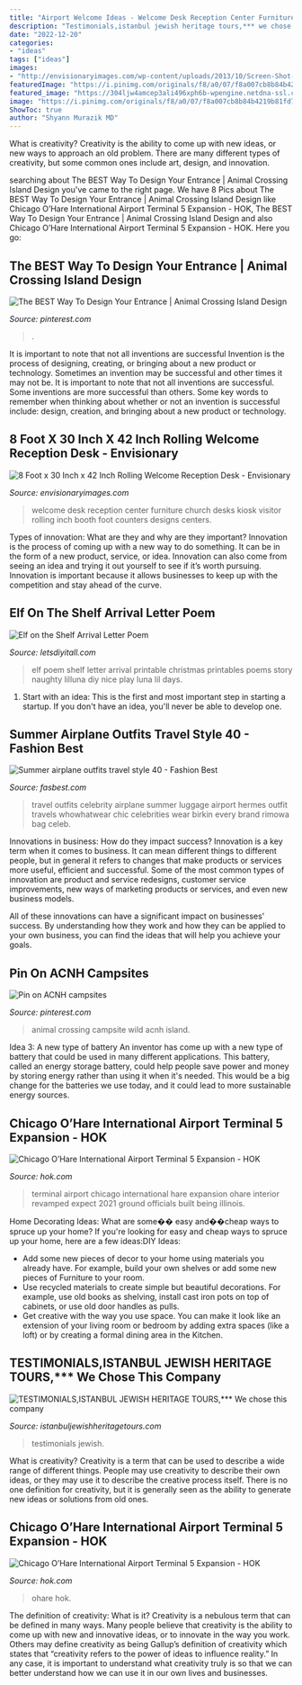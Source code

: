 ```yaml
---
title: "Airport Welcome Ideas - Welcome Desk Reception Center Furniture Church Desks Kiosk Visitor Rolling Inch Booth Foot Counters Designs Centers"
description: "Testimonials,istanbul jewish heritage tours,*** we chose this company"
date: "2022-12-20"
categories:
- "ideas"
tags: ["ideas"]
images:
- "http://envisionaryimages.com/wp-content/uploads/2013/10/Screen-Shot-2013-10-19-at-1.26.42-PM.png"
featuredImage: "https://i.pinimg.com/originals/f8/a0/07/f8a007cb8b84b4219b81fd7d819b236b.jpg"
featured_image: "https://304ljw4amcep3ali496xph6b-wpengine.netdna-ssl.com/wp-content/uploads/2019/05/OHare-International-Airport-Terminal-5-Interior-1-1900-1600x1069.jpg"
image: "https://i.pinimg.com/originals/f8/a0/07/f8a007cb8b84b4219b81fd7d819b236b.jpg"
ShowToc: true
author: "Shyann Murazik MD"
---
```



What is creativity?
Creativity is the ability to come up with new ideas, or new ways to approach an old problem. There are many different types of creativity, but some common ones include art, design, and innovation.

	

		
searching about The BEST Way To Design Your Entrance | Animal Crossing Island Design you've came to the right page. We have 8 Pics about The BEST Way To Design Your Entrance | Animal Crossing Island Design like Chicago O’Hare International Airport Terminal 5 Expansion - HOK, The BEST Way To Design Your Entrance | Animal Crossing Island Design and also Chicago O’Hare International Airport Terminal 5 Expansion - HOK. Here you go:
		
    
## The BEST Way To Design Your Entrance | Animal Crossing Island Design

<img loading=lazy src="https://i.pinimg.com/originals/f8/a0/07/f8a007cb8b84b4219b81fd7d819b236b.jpg" onerror="this.onerror=null;this.src='https://tse3.mm.bing.net/th?id=OIP.Xu9jrJuVhdcgmbfL46d7jwHaEK&amp;pid=15.1';" alt="The BEST Way To Design Your Entrance | Animal Crossing Island Design">

_Source: pinterest.com_

>. 

	

It is important to note that not all inventions are successful
Invention is the process of designing, creating, or bringing about a new product or technology. Sometimes an invention may be successful and other times it may not be. It is important to note that not all inventions are successful. 
Some inventions are more successful than others. Some key words to remember when thinking about whether or not an invention is successful include: design, creation, and bringing about a new product or technology.

    
## 8 Foot X 30 Inch X 42 Inch Rolling Welcome Reception Desk - Envisionary

<img loading=lazy src="http://envisionaryimages.com/wp-content/uploads/2013/10/Screen-Shot-2013-10-19-at-1.26.42-PM.png" onerror="this.onerror=null;this.src='https://tse1.mm.bing.net/th?id=OIP.x8k2B485WENy7JeQhqgjswHaE6&amp;pid=15.1';" alt="8 Foot x 30 Inch x 42 Inch Rolling Welcome Reception Desk - Envisionary">

_Source: envisionaryimages.com_

>welcome desk reception center furniture church desks kiosk visitor rolling inch booth foot counters designs centers. 

	

Types of innovation: What are they and why are they important?
Innovation is the process of coming up with a new way to do something. It can be in the form of a new product, service, or idea. Innovation can also come from seeing an idea and trying it out yourself to see if it’s worth pursuing. Innovation is important because it allows businesses to keep up with the competition and stay ahead of the curve.

    
## Elf On The Shelf Arrival Letter Poem

<img loading=lazy src="https://letsdiyitall.com/wp-content/uploads/2017/11/Elf-Poem-Final.png" onerror="this.onerror=null;this.src='https://tse4.mm.bing.net/th?id=OIP.aHGOV2oNspnJAx5otPZDuwHaK_&amp;pid=15.1';" alt="Elf on the Shelf Arrival Letter Poem">

_Source: letsdiyitall.com_

>elf poem shelf letter arrival printable christmas printables poems story naughty lilluna diy nice play luna lil days. 

	

1. Start with an idea: This is the first and most important step in starting a startup. If you don't have an idea, you'll never be able to develop one. 

    
## Summer Airplane Outfits Travel Style 40 - Fashion Best

<img loading=lazy src="https://i0.wp.com/fasbest.com/wp-content/uploads/2017/05/Summer-Airplane-Outfits-Travel-Style-40.jpg?fit=744%2C1200&amp;ssl=1" onerror="this.onerror=null;this.src='https://tse2.mm.bing.net/th?id=OIP.dcedF3O0Bz_rl5UFxwhoTQHaL7&amp;pid=15.1';" alt="Summer airplane outfits travel style 40 - Fashion Best">

_Source: fasbest.com_

>travel outfits celebrity airplane summer luggage airport hermes outfit travels whowhatwear chic celebrities wear birkin every brand rimowa bag celeb. 

	

Innovations in business: How do they impact success?
Innovation is a key term when it comes to business. It can mean different things to different people, but in general it refers to changes that make products or services more useful, efficient and successful.
Some of the most common types of innovation are product and service redesigns, customer service improvements, new ways of marketing products or services, and even new business models.

All of these innovations can have a significant impact on businesses' success. By understanding how they work and how they can be applied to your own business, you can find the ideas that will help you achieve your goals.

    
## Pin On ACNH Campsites

<img loading=lazy src="https://i.pinimg.com/736x/13/53/67/135367aae6feba37c565c387040b029e.jpg" onerror="this.onerror=null;this.src='https://tse3.mm.bing.net/th?id=OIP.EV5kaw0p7PSBdod5Cp1EbgHaEK&amp;pid=15.1';" alt="Pin on ACNH campsites">

_Source: pinterest.com_

>animal crossing campsite wild acnh island. 

	

Idea 3: A new type of battery
An inventor has come up with a new type of battery that could be used in many different applications. This battery, called an energy storage battery, could help people save power and money by storing energy rather than using it when it's needed. This would be a big change for the batteries we use today, and it could lead to more sustainable energy sources.

    
## Chicago O’Hare International Airport Terminal 5 Expansion - HOK

<img loading=lazy src="https://304ljw4amcep3ali496xph6b-wpengine.netdna-ssl.com/wp-content/uploads/2019/05/OHare-International-Airport-Terminal-5-Interior-1-1900-1600x1069.jpg" onerror="this.onerror=null;this.src='https://tse4.mm.bing.net/th?id=OIP.1sonBiHQV6_7hvWEaSsxcQHaE8&amp;pid=15.1';" alt="Chicago O’Hare International Airport Terminal 5 Expansion - HOK">

_Source: hok.com_

>terminal airport chicago international hare expansion ohare interior revamped expect 2021 ground officials built being illinois. 

	

Home Decorating Ideas: What are some�� easy and��cheap ways to spruce up your home?
If you're looking for easy and cheap ways to spruce up your home, here are a few ideas:DIY Ideas: 
- Add some new pieces of decor to your home using materials you already have. For example, build your own shelves or add some new pieces of Furniture to your room. 
- Use recycled materials to create simple but beautiful decorations. For example, use old books as shelving, install cast iron pots on top of cabinets, or use old door handles as pulls. 
- Get creative with the way you use space. You can make it look like an extension of your living room or bedroom by adding extra spaces (like a loft) or by creating a formal dining area in the Kitchen.

    
## TESTIMONIALS,ISTANBUL JEWISH HERITAGE TOURS,*** We Chose This Company

<img loading=lazy src="http://istanbuljewishheritagetours.com/tripadvisoryeni.jpg" onerror="this.onerror=null;this.src='https://tse1.mm.bing.net/th?id=OIP.COnGFd9yBZU7bLVFdqFxSQHaDw&amp;pid=15.1';" alt="TESTIMONIALS,ISTANBUL JEWISH HERITAGE TOURS,*** We chose this company">

_Source: istanbuljewishheritagetours.com_

>testimonials jewish. 

	

What is creativity?
Creativity is a term that can be used to describe a wide range of different things. People may use creativity to describe their own ideas, or they may use it to describe the creative process itself. There is no one definition for creativity, but it is generally seen as the ability to generate new ideas or solutions from old ones.

    
## Chicago O’Hare International Airport Terminal 5 Expansion - HOK

<img loading=lazy src="https://www.hok.com/wp-content/uploads/2019/05/OHare-International-Airport-Terminal-5-Exterior-1900.jpg" onerror="this.onerror=null;this.src='https://tse3.mm.bing.net/th?id=OIP.sHj5gbbwROl4JgeVugru5wHaE8&amp;pid=15.1';" alt="Chicago O’Hare International Airport Terminal 5 Expansion - HOK">

_Source: hok.com_

>ohare hok. 

	

The definition of creativity: What is it?
Creativity is a nebulous term that can be defined in many ways. Many people believe that creativity is the ability to come up with new and innovative ideas, or to innovate in the way you work. Others may define creativity as being Gallup’s definition of creativity which states that “creativity refers to the power of ideas to influence reality.” In any case, it is important to understand what creativity truly is so that we can better understand how we can use it in our own lives and businesses.

